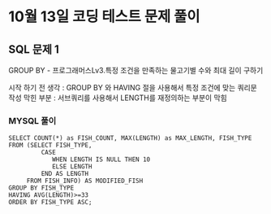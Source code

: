 # 10월 13일 코딩 테스트 문제 풀이

## SQL 문제 1

GROUP BY - 프로그래머스Lv3.특정 조건을 만족하는 물고기별 수와 최대 길이 구하기

시작 하기 전 생각 : GROUP BY 와 HAVING 절을 사용해서 특정 조건에 맞는 쿼리문 작성 
막힌 부분 : 서브쿼리를 사용해서 LENGTH를 재정의하는 부분이 막힘
### MYSQL 풀이
```
SELECT COUNT(*) as FISH_COUNT, MAX(LENGTH) as MAX_LENGTH, FISH_TYPE
FROM (SELECT FISH_TYPE,
         CASE 
            WHEN LENGTH IS NULL THEN 10
            ELSE LENGTH
         END AS LENGTH
     FROM FISH_INFO) AS MODIFIED_FISH
GROUP BY FISH_TYPE
HAVING AVG(LENGTH)>=33
ORDER BY FISH_TYPE ASC;
```

